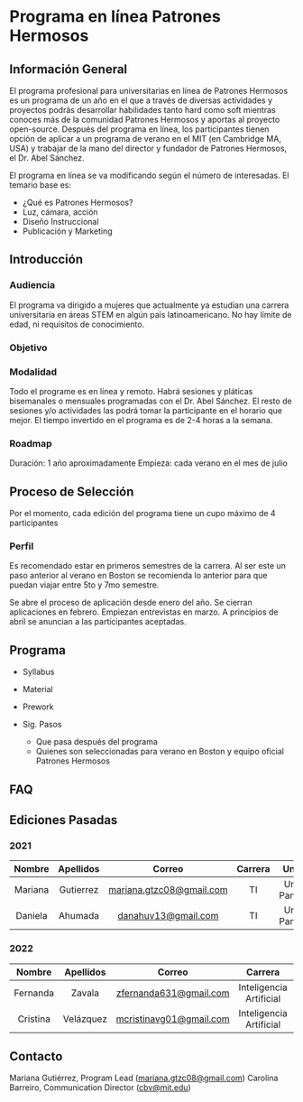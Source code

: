 # Programa en línea Patrones Hermosos 

## Información General 
El programa profesional para universitarias en línea de Patrones Hermosos es un programa de un año en el que a través de diversas actividades y proyectos podrás desarrollar habilidades tanto hard como soft mientras conoces más de la comunidad Patrones Hermosos y aportas al proyecto open-source. 
Después del programa en línea, los participantes tienen opción de aplicar a un programa de verano en el MIT (en Cambridge MA, USA) y trabajar de la mano del director y fundador de Patrones Hermosos, el Dr. Abel Sánchez. 

El programa en línea se va modificando según el número de interesadas.
El temario base es:
- ¿Qué es Patrones Hermosos?
- Luz, cámara, acción
- Diseño Instruccional
- Publicación y Marketing

## Introducción
### Audiencia
El programa va dirigido a mujeres que actualmente ya estudian una carrera universitaria en áreas STEM en algún país latinoamericano.
No hay límite de edad, ni requisitos de conocimiento. 

### Objetivo 

### Modalidad
Todo el programe es en línea y remoto.
Habrá sesiones y pláticas bisemanales o mensuales programadas con el Dr. Abel Sánchez. 
El resto de sesiones y/o actividades las podrá tomar la participante en el horario que mejor.
El tiempo invertido en el programa es de 2-4 horas a la semana. 

### Roadmap
Duración: 1 año aproximadamente 
Empieza: cada verano en el mes de julio

## Proceso de Selección
Por el momento, cada edición del programa tiene un cupo máximo de 4 participantes

### Perfil 
Es recomendado estar en primeros semestres de la carrera. 
Al ser este un paso anterior al verano en Boston se recomienda lo anterior para que puedan viajar entre 5to y 7mo semestre.

Se abre el proceso de aplicación desde enero del año.
Se cierran aplicaciones en febrero. 
Empiezan entrevistas en marzo. A principios de abril se anuncian a las participantes aceptadas.  

## Programa
  - Syllabus
  - Material
  - Prework

- Sig. Pasos
  - Que pasa después del programa
  - Quienes son seleccionadas para verano en Boston y equipo oficial Patrones Hermosos
## FAQ

## Ediciones Pasadas
### 2021
|Nombre|Apellidos|Correo|Carrera|Universidad|Lugar|
|:---:|:---:|:---:|:---:|:---:|:---:|
|Mariana|Gutierrez|mariana.gtzc08@gmail.com|TI|Universidad Panamericana|CDMX,MX|
|Daniela|Ahumada|danahuv13@gmail.com |TI|Universidad Panamericana|CDMX,MX|

### 2022
|Nombre|Apellidos|Correo|Carrera|Universidad|Estado|
|:---:|:---:|:---:|:---:|:---:|:---:|
|Fernanda|Zavala|zfernanda631@gmail.com|Inteligencia Artificial|Universidad Panamericana|CDMX,MX|
|Cristina|Velázquez|mcristinavg01@gmail.com|Inteligencia Artificial|Universidad Panamericana|CDMX,MX|

## Contacto
Mariana Gutiérrez, Program Lead (mariana.gtzc08@gmail.com)
Carolina Barreiro, Communication Director (cbv@mit.edu)
